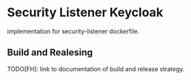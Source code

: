 # Security Listener Keycloak

implementation for security-listener dockerfile.

## Build and Realesing

TODO[FH]: link to documentation of build and release strategy.



